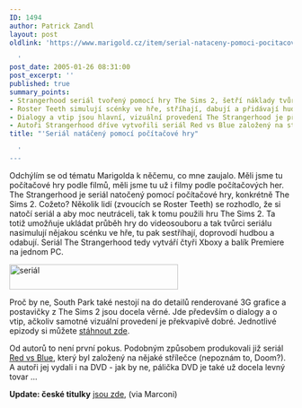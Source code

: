 ```yaml
---
ID: 1494
author: Patrick Zandl
layout: post
oldlink: 'https://www.marigold.cz/item/serial-nataceny-pomoci-pocitacove-hry

  '
post_date: 2005-01-26 08:31:00
post_excerpt: ''
published: true
summary_points:
- Strangerhood seriál tvořený pomocí hry The Sims 2, šetří náklady tvůrců.
- Roster Teeth simulují scénky ve hře, stříhají, dabují a přidávají hudbu.
- Dialogy a vtip jsou hlavní, vizuální provedení The Strangerhood je překvapivě dobré.
- Autoři Strangerhood dříve vytvořili seriál Red vs Blue založený na střílečce.
title: "'Seriál natáčený pomocí počítačové hry"

  '
---
```


<p>Odchýlím se od tématu Marigolda k něčemu, co mne zaujalo. Měli jsme tu počítačové hry podle filmů, měli jsme tu už i filmy podle počítačových her. The Strangerhood je seriál natočený pomocí počítačové hry, konkrétně The Sims 2. Cožeto? Několik lidí (zvoucích se Roster Teeth) se rozhodlo, že si natočí seriál a aby moc neutráceli, tak k tomu použili hru The Sims 2. Ta totiž umožňuje ukládat průběh hry do videosouboru a tak tvůrci seriálu nasimulují nějakou scénku ve hře, tu pak sestříhají, doprovodí hudbou a odabují. Seriál The Strangerhood  tedy vytváří čtyři Xboxy a balík Premiere na jednom PC. </p>

<p><img src="/wp-content/uploads/1/20050126-strangerhood.jpg" alt="seriál" width="300" height="45" /></p>

<p>Proč by ne, South Park také nestojí na do detailů renderované 3G grafice a postavičky z The Sims 2 jsou docela věrné. Jde především o dialogy a o vtip, ačkoliv samotné vizuální provedení je překvapivě dobré. Jednotlivé epizody si můžete <a href="http://strangerhood.com/archive/">stáhnout zde</a>.</p>

<p>Od autorů to není první pokus. Podobným způsobem produkovali již seriál <a href="http://www.redvsblue.com/home.php">Red vs Blue</a>, který byl založený na nějaké střílečce (nepoznám to, Doom?). A autoři jej vydali i na DVD - jak by ne, pálička DVD je také už docela levný tovar &#8230;
</p>

<p><b>Update: české titulky</b> <a href="http://www.thesims2.cz/strangerhood/index.htm">jsou zde</a>, (via Marconi)
</p>